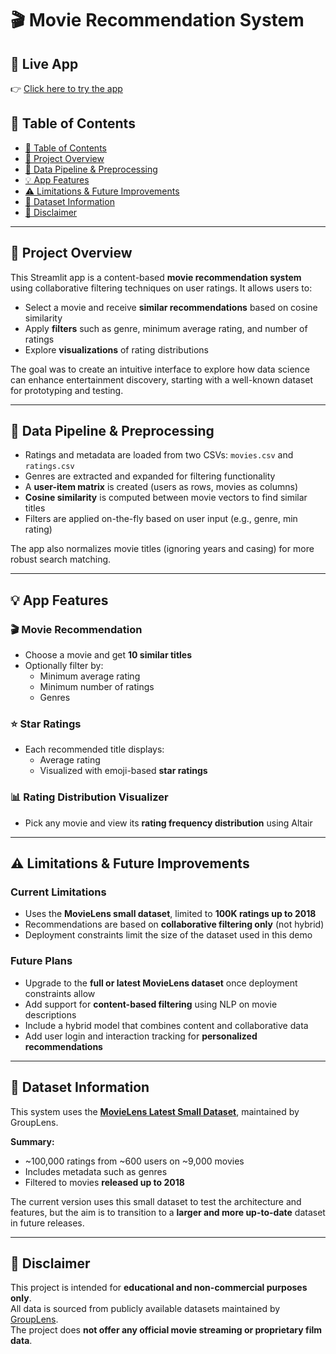 # 🎬 Movie Recommendation System

## 🔗 Live App  
👉 [Click here to try the app](https://movie-recommendation-25.streamlit.app/)

## 🌟 Table of Contents
- [🌟 Table of Contents](#-table-of-contents)
- [🔮 Project Overview](#-project-overview)
- [🔄 Data Pipeline & Preprocessing](#-data-pipeline--preprocessing)
- [💡 App Features](#-app-features)
- [⚠️ Limitations & Future Improvements](#️-limitations--future-improvements)
- [📄 Dataset Information](#-dataset-information)
- [📢 Disclaimer](#-disclaimer)

---

## 🔮 Project Overview

This Streamlit app is a content-based **movie recommendation system** using collaborative filtering techniques on user ratings. It allows users to:

- Select a movie and receive **similar recommendations** based on cosine similarity  
- Apply **filters** such as genre, minimum average rating, and number of ratings  
- Explore **visualizations** of rating distributions

The goal was to create an intuitive interface to explore how data science can enhance entertainment discovery, starting with a well-known dataset for prototyping and testing.

---

## 🔄 Data Pipeline & Preprocessing

- Ratings and metadata are loaded from two CSVs: `movies.csv` and `ratings.csv`
- Genres are extracted and expanded for filtering functionality
- A **user-item matrix** is created (users as rows, movies as columns)
- **Cosine similarity** is computed between movie vectors to find similar titles
- Filters are applied on-the-fly based on user input (e.g., genre, min rating)

The app also normalizes movie titles (ignoring years and casing) for more robust search matching.

---

## 💡 App Features

### 🎬 Movie Recommendation
- Choose a movie and get **10 similar titles**
- Optionally filter by:
  - Minimum average rating
  - Minimum number of ratings
  - Genres

### ⭐ Star Ratings
- Each recommended title displays:
  - Average rating
  - Visualized with emoji-based **star ratings**

### 📊 Rating Distribution Visualizer
- Pick any movie and view its **rating frequency distribution** using Altair

---

## ⚠️ Limitations & Future Improvements

### Current Limitations
- Uses the **MovieLens small dataset**, limited to **100K ratings up to 2018**
- Recommendations are based on **collaborative filtering only** (not hybrid)
- Deployment constraints limit the size of the dataset used in this demo

### Future Plans
- Upgrade to the **full or latest MovieLens dataset** once deployment constraints allow
- Add support for **content-based filtering** using NLP on movie descriptions
- Include a hybrid model that combines content and collaborative data
- Add user login and interaction tracking for **personalized recommendations**

---

## 📄 Dataset Information

This system uses the [**MovieLens Latest Small Dataset**](https://grouplens.org/datasets/movielens/latest/), maintained by GroupLens.

**Summary:**
- ~100,000 ratings from ~600 users on ~9,000 movies
- Includes metadata such as genres
- Filtered to movies **released up to 2018**

The current version uses this small dataset to test the architecture and features, but the aim is to transition to a **larger and more up-to-date** dataset in future releases.

---

## 📢 Disclaimer

This project is intended for **educational and non-commercial purposes only**.  
All data is sourced from publicly available datasets maintained by [GroupLens](https://grouplens.org).  
The project does **not offer any official movie streaming or proprietary film data**.
